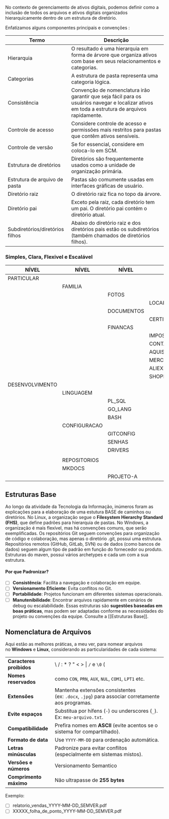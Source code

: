 No contexto de gerenciamento de ativos digitais, podemos definir como a inclusão de todos os arquivos e ativos digitais organizados hierarquicamente dentro de um estrutura de diretório.

  Enfatizamos alguns componentes principais e convenções :

| Termo                           | Descrição                                                                                                                                       |
| ------------------------------- | ----------------------------------------------------------------------------------------------------------------------------------------------- |
| Hierarquia                      | O resultado é uma hierarquia em forma de árvore que organiza ativos com base em seus relacionamentos e categorias.                              |
| Categorias                      | A estrutura de pasta representa uma categoria lógica.                                                                                           |
| Consistência                    | Convenção de nomenclatura irão garantir que seja fácil para os usuários navegar e localizar ativos em toda a estrutura de arquivos rapidamente. |
| Controle de acesso              | Considere controle de acesso e permissões mais restritos para pastas que contêm ativos sensíveis.                                               |
| Controle de versão              | Se for essencial, considere em coloca-lo em SCM.                                                                                                |
| Estrutura de diretórios         | Diretórios são frequentemente usados como a unidade de organização primária.                                                                    |
| Estrutura de arquivo de pasta   | Pastas são comumente usadas em interfaces gráficas de usuário.                                                                                  |
| Diretório raiz                  | O diretório raiz fica no topo da árvore.                                                                                                        |
| Diretório pai                   | Exceto pela raiz, cada diretório tem um pai. O diretório pai contém o diretório atual.                                                          |
| Subdiretórios/diretórios filhos | Abaixo do diretório raiz e dos diretórios pais estão os subdiretórios (também chamados de diretórios filhos).                                   |

### Simples, Clara, Flexivel e Escalável

| NÍVEL           | NÍVEL        | NÍVEL      | NÍVEL           | NÍVEL        | NÍVEL    | NÍVEL     | NÍVEL       |
| --------------- | ------------ | ---------- | --------------- | ------------ | -------- | --------- | ----------- |
| PARTICULAR      |              |            |                 | PROFISSIONAL |          |           |             |
|                 | FAMILIA      |            |                 |              | CLIENTES |           |             |
|                 |              | FOTOS      |                 |              |          | CONVERSAS |             |
|                 |              |            | LOCAL           |              |          |           | REUNIAO     |
|                 |              | DOCUMENTOS |                 |              |          | PROJETOS  |             |
|                 |              |            | CERTIFICADOS    |              |          |           | PROJETO_001 |
|                 |              | FINANCAS   |                 |              |          |           | PROJEOT_002 |
|                 |              |            | IMPOSTO_RENDA   |              |          |           |             |
|                 |              |            | CONTAS_PUBLICAS |              |          |           |             |
|                 |              |            | AQUISICOES      |              |          |           |             |
|                 |              |            | MERCADO_LIVRE   |              |          |           |             |
|                 |              |            | ALIEXPRESS      |              |          |           |             |
|                 |              |            | SHOPPE          |              |          |           |             |
| DESENVOLVIMENTO |              |            |                 |              |          |           |             |
|                 | LINGUAGEM    |            |                 |              |          |           |             |
|                 |              | PL_SQL     |                 |              |          |           |             |
|                 |              | GO_LANG    |                 |              |          |           |             |
|                 |              | BASH       |                 |              |          |           |             |
|                 | CONFIGURACAO |            |                 |              |          |           |             |
|                 |              | GITCONFIG  |                 |              |          |           |             |
|                 |              | SENHAS     |                 |              |          |           |             |
|                 |              | DRIVERS    |                 |              |          |           |             |
|                 |              |            |                 |              |          |           |             |
|                 | REPOSITORIOS |            |                 |              |          |           |             |
|                 | MKDOCS       |            |                 |              |          |           |             |
|                 |              | PROJETO-A  |                 |              |          |           |             |
## Estruturas Base
Ao longo da atividade da Tecnologia da Informação, inúmeros foram as explicações para a elaboração de uma estutura BASE de caminhos ou diretórios.
No Linux, a organização segue o **Filesystem Hierarchy Standard (FHS)**, que define padrões para hierarquia de pastas.
No Windows, a organização é mais flexível, mas há convenções comuns, que serão exemplificadas.
Os repositórios Git seguem convenções para organização de código e colaboração, mas apenas o diretório .git, possui uma estrutura. Repositórios remotos (GitHub, GitLab, SVN) ou de dados (como bancos de dados) seguem algum tipo de padrão em função do fornecedor ou produto.
Estruturas do maven, possui vários archetypes e cada um com a sua estrutura.
#### **Por que Padronizar?**

- [ ] **Consistência**: Facilita a navegação e colaboração em equipe.
- [ ] **Versionamento Eficiente**: Evita conflitos no Git.
- [ ] **Portabilidade**: Projetos funcionam em diferentes sistemas operacionais.
- [ ] **Manutenibilidade**: Encontrar arquivos rapidamente em cenários de debug ou escalabilidade.
Essas estruturas são **sugestões baseadas em boas práticas**, mas podem ser adaptadas conforme as necessidades do projeto ou convenções da equipe. Consulte a [[Estruturas Base]].

## Nomenclatura de Arquivos
Aqui estão as melhores práticas, a meu ver,  para nomear arquivos no **Windows** e **Linux**, considerando as particularidades de cada sistema:

|                          |                                                                                                 |
| ------------------------ | ----------------------------------------------------------------------------------------------- |
| **Caracteres proibidos** | \ / : * ? " < > \| `/` e `\0` (                                                                 |
| **Nomes reservados**     | como `CON`, `PRN`, `AUX`, `NUL`, `COM1`, `LPT1` etc.                                            |
| **Extensões**            | Mantenha extensões consistentes (ex: `.docx`, `.jpg`) para associar corretamente aos programas. |
| **Evite espaços**        | Substitua por hífens (`-`) ou underscores (`_`). Ex: `meu-arquivo.txt`.                         |
| **Compatibilidade**      | Prefira nomes em **ASCII** (evite acentos se o sistema for compartilhado).                      |
| **Formato de data**      | Use `YYYY-MM-DD` para ordenação automática.                                                     |
| **Letras minúsculas**    | Padronize para evitar conflitos (especialmente em sistemas mistos).                             |
| **Versões e números**    | Versionamento Semantico                                                                         |
| **Comprimento máximo**   | Não ultrapasse de **255 bytes**                                                                 |
Exemplo:

- [ ] relatorio_vendas_YYYY-MM-DD_SEMVER.pdf
- [ ] XXXXX_folha_de_ponto_YYYY-MM-DD_SEMVER.pdf
